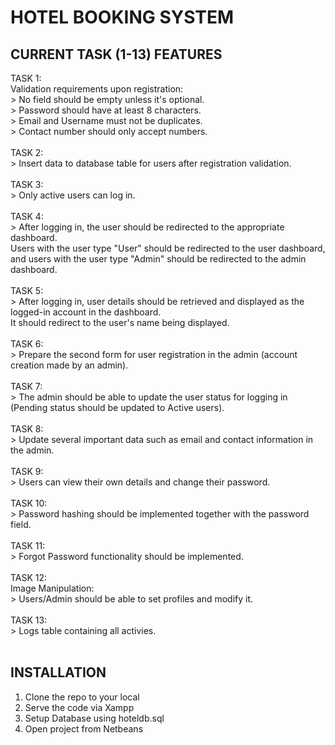 # HOTEL BOOKING SYSTEM

## CURRENT TASK (1-13) FEATURES

TASK 1:<br>
      Validation requirements upon registration:<br>
      > No field should be empty unless it's optional.<br>
      > Password should have at least 8 characters.<br>
      > Email and Username must not be duplicates.<br>
      > Contact number should only accept numbers.<br>  
TASK 2:<br>
      > Insert data to database table for  users after registration validation.<br><br>
TASK 3:<br>
      > Only active users can log in.<br><br>
TASK 4:<br>
      > After logging in, the user should be redirected to the appropriate dashboard.<br>
        Users with the user type "User" should be redirected to the user dashboard,<br>
        and users with the user type "Admin" should be redirected to the admin dashboard.<br><br>
TASK 5:<br>
      > After logging in, user details should be retrieved and displayed as the logged-in account in the dashboard.<br>
        It should redirect to the user's name being displayed.<br><br>
TASK 6:<br>
      > Prepare the second form for user registration in the admin (account creation made by an admin).<br><br>
TASK 7:<br>
      > The admin should be able to update the user status for logging in<br>
        (Pending status should be updated to Active users).<br><br>
TASK 8:<br>
      > Update several important data such as email and contact information in the admin.<br><br>
TASK 9:<br>
      > Users can view their own details and change their password.<br><br>
TASK 10:<br>
      > Password hashing should be implemented together with the password field.<br><br>
TASK 11:<br>
      > Forgot Password functionality should be implemented.<br><br>
TASK 12:<br>
      Image Manipulation:<br>
      > Users/Admin should be able to set profiles and modify it.<br><br>
TASK 13:<br>
      > Logs table containing all activies.<br><br>

## INSTALLATION

1. Clone the repo to your local
2. Serve the code via Xampp
3. Setup Database using hoteldb.sql
4. Open project from Netbeans

